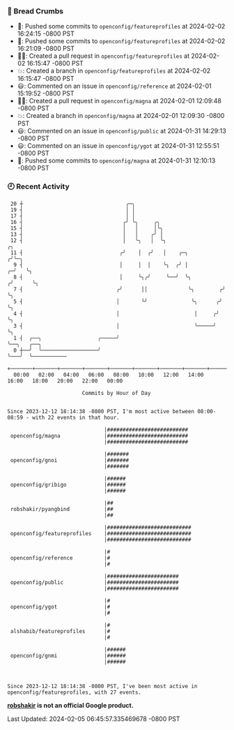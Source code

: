 ### 🍞 Bread Crumbs

 * 🚢: Pushed some commits to `openconfig/featureprofiles` at 2024-02-02 16:24:15 -0800 PST
 * 🚢: Pushed some commits to `openconfig/featureprofiles` at 2024-02-02 16:21:09 -0800 PST
 * ✍🏼: Created a pull request in `openconfig/featureprofiles` at 2024-02-02 16:15:47 -0800 PST
 * 💥: Created a branch in `openconfig/featureprofiles` at 2024-02-02 16:15:47 -0800 PST
 * 😃: Commented on an issue in `openconfig/reference` at 2024-02-01 15:19:52 -0800 PST
 * ✍🏼: Created a pull request in `openconfig/magna` at 2024-02-01 12:09:48 -0800 PST
 * 💥: Created a branch in `openconfig/magna` at 2024-02-01 12:09:30 -0800 PST
 * 😃: Commented on an issue in `openconfig/public` at 2024-01-31 14:29:13 -0800 PST
 * 😃: Commented on an issue in `openconfig/ygot` at 2024-01-31 12:55:51 -0800 PST
 * 🚢: Pushed some commits to `openconfig/magna` at 2024-01-31 12:10:13 -0800 PST

### 🕘 Recent Activity
```
 20 ┼                                 ╭─╮
 19 ┤                                 │ │
 17 ┤                                 │ │
 16 ┤                                ╭╯ ╰╮     ╭╮
 15 ┤                                │   │     │╰╮
 13 ┤                                │   │    ╭╯ │
 12 ┤                                │   ╰╮   │  ╰╮                      ╭╮
 11 ┤                               ╭╯    │  ╭╯   │    ╭─╮              ╭╯╰─╮
  9 ┤                               │     │  │    ╰╮  ╭╯ │            ╭─╯   ╰╮
  8 ┤                               │     ╰╮╭╯     ╰──╯  ╰╮          ╭╯      ╰╮
  7 ┤                              ╭╯      ││             ╰╮        ╭╯        ╰╮
  5 ┤                              │       ╰╯              ╰╮      ╭╯          ╰╮
  4 ┤                              │                        │     ╭╯            ╰╮
  3 ┤                              │                        ╰─────╯              ╰╮
  1 ┤  ╭──╮                  ╭─────╯                                              ╰──╮   ╭──╮
  0 ┼──╯  ╰──────────────────╯                                                       ╰───╯  ╰───────────
    +───────+───────+───────+───────+───────+───────+───────+───────+───────+───────+───────+───────+────
  00:00   02:00   04:00   06:00   08:00   10:00   12:00   14:00   16:00   18:00   20:00   22:00   00:00   

						Commits by Hour of Day


Since 2023-12-12 18:14:38 -0800 PST, I'm most active between 08:00-08:59 - with 22 events in that hour.

```



```
                               |##########################
 openconfig/magna              |##########################
                               |##########################

                               |#######
 openconfig/gnoi               |#######
                               |#######

                               |######
 openconfig/gribigo            |######
                               |######

                               |##
 robshakir/pyangbind           |##
                               |##

                               |###########################
 openconfig/featureprofiles    |###########################
                               |###########################

                               |#
 openconfig/reference          |#
                               |#

                               |#######################
 openconfig/public             |#######################
                               |#######################

                               |#
 openconfig/ygot               |#
                               |#

                               |#
 alshabib/featureprofiles      |#
                               |#

                               |######
 openconfig/gnmi               |######
                               |######



Since 2023-12-12 18:14:38 -0800 PST, I've been most active in openconfig/featureprofiles, with 27 events.

```
**[robshakir](mailto:robjs@google.com) is not an official Google product.**  


Last Updated: 2024-02-05 06:45:57.335469678 -0800 PST
